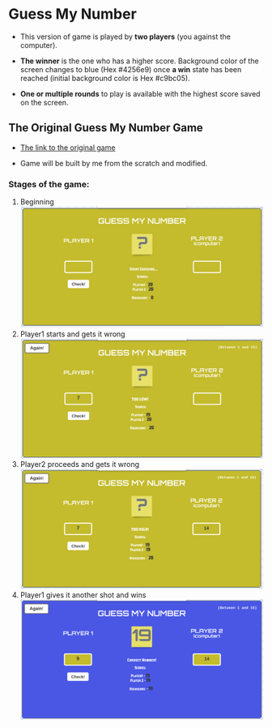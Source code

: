 # Guess My Number

- This version of game is played by **two players** (you against the computer).

- **The winner** is the one who has a higher score. Background color of the screen changes to blue (Hex #4256e9) once **a win** state has been reached (initial background color is Hex #c9bc05).

- **One or multiple rounds** to play is available with the highest score saved on the screen.

## The Original Guess My Number Game

- [The link to the original game](https://portfolio-netlify2.netlify.app/)

- Game will be built by me from the scratch and modified.

### Stages of the game:

1. Beginning![](./img1.png)
2. Player1 starts and gets it wrong![](./img2.png)
3. Player2 proceeds and gets it wrong![](./img3.png)
4. Player1 gives it another shot and wins![](./img4.png)

